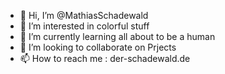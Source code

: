 - 👋 Hi, I’m @MathiasSchadewald
- 👀 I’m interested in colorful stuff
- 🌱 I’m currently learning all about to be a human
- 💞️ I’m looking to collaborate on Prjects
- 📫 How to reach me : der-schadewald.de

<!---
MathiasSchadewald/MathiasSchadewald is a ✨ special ✨ repository because its `README.md` (this file) appears on your GitHub profile.
You can click the Preview link to take a look at your changes.
--->
